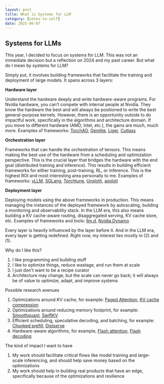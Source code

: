 ```yaml
---
layout: post
title: What is Systems for LLM
category: [notes-to-self]
date: 2025-06-07
---
```


## Systems for LLMs

This year, I decided to focus on systems for LLM. This was not an immediate decision but a reflection on 2024 and my past career. But what do I mean by systems for LLM?

Simply put, it involves building frameworks that facilitate the training and deployment of large models. It spans across 3 layers:

**Hardware layer**

Understand the hardware deeply and write hardware-aware programs. For Nvidia hardware, you can’t compete with internal people at Nvidia. They know the hardware the best and will always be positioned to write the best general-purpose kernels. However, there is an opportunity outside to do impactful work, specifically in the algorithms and architecture domain. If you move to different hardware (AMD, Intel, etc.), the gains are much, much more. Examples of frameworks: [TorchAO](https://github.com/pytorch/ao), [Gemlite](https://github.com/mobiusml/gemlite/), [Liger](https://github.com/linkedin/Liger-Kernel), [Cutlass](https://github.com/NVIDIA/cutlass)

**Orchestration layer**

Frameworks that can handle the orchestration of tensors. This means making the best use of the hardware from a scheduling and optimization perspective. This is the crucial layer that bridges the hardware with the end goal (distributed training and inference). This results in building efficient frameworks for either training, post-training, RL, or inference. This is the highest ROI and most interesting area personally to me. Examples of frameworks: [vLLM](https://github.com/vllm-project/vllm), [SGLang](https://github.com/sgl-project/sglang), [Torchtune](https://github.com/pytorch/torchtune), [Unsloth](https://unsloth.ai/), [axolotl](https://github.com/axolotl-ai-cloud/axolotl)

**Deployment layer**

Deploying models using the above frameworks in production. This means managing the instances of the deployed framework by autoscaling, building a monitoring and observability stack. In the LLM era, this also means building a KV cache-aware routing, disaggregated serving, KV cache store, etc. Examples of frameworks and tools: [llm.d](https://github.com/llm-d/llm-d), [Nvidia Dynamo](https://developer.nvidia.com/dynamo)

Every layer is heavily influenced by the layer before it. And in the LLM era, every layer is getting redefined. Right now, my interest lies mostly in (2) and (1).

Why do I like this?

1. I like programming and building stuff  
2. I like to optimize things, reduce wastage, and run them at scale  
3. I just don't want to be a recipe curator  
4. Architecture may change, but the scale can never go back; it will always be of value to optimize, adapt, and improve systems

Possible research avenues

1. Optimizations around KV cache, for example: [Paged Attention](https://blog.vllm.ai/2023/06/20/vllm.html), [KV cache compression](https://arxiv.org/pdf/2506.05345)  
2. Optimizations around reducing memory footprint, for example: [Smoothquant](https://arxiv.org/pdf/2211.10438), [SwiftKV](https://arxiv.org/pdf/2410.03960v2)  
3. Efficient scheduling, speculative decoding, and batching, for example: [Chunked prefill](https://arxiv.org/pdf/2308.16369), [Distserve](https://arxiv.org/pdf/2401.09670)  
4. Hardware-aware algorithms, for example, [Flash attention](https://arxiv.org/pdf/2205.14135), [Flash decoding](https://pytorch.org/blog/flash-decoding/)

The kind of impact I want to have

1. My work should facilitate critical flows like model training and large-scale inferencing, and should help save money based on the optimizations  
2. My work should help in building real products that have an edge, specifically because of the optimizations and resilience

